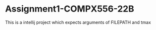 # Assignment1-COMPX556-22B
This is a intellij project which expects arguments of FILEPATH and tmax

